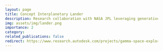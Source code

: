 ```yaml
---
layout: page
title: Concept Interplanetary Lander
description: Research collaboration with NASA JPL leveraging generative design for space exploration.
img: assets/img/lander.png
importance: 2
category: 
related_publications: false
redirect: https://www.research.autodesk.com/projects/gamma-space-exploration-lander/
---
```


